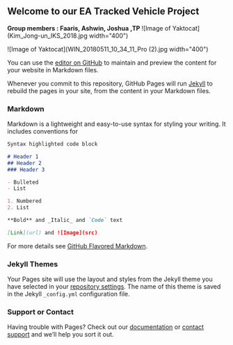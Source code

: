 ## Welcome to our EA Tracked Vehicle Project 
<body>
  <b> Group members : Faaris, Ashwin, Joshua ,TP </b>
</body>
![Image of Yaktocat](Kim_Jong-un_IKS_2018.jpg width="400")

![Image of Yaktocat](WIN_20180511_10_34_11_Pro (2).jpg width="400")

You can use the [editor on GitHub](https://github.com/QaysFaaris23/EA/edit/master/README.md) to maintain and preview the content for your website in Markdown files.

Whenever you commit to this repository, GitHub Pages will run [Jekyll](https://jekyllrb.com/) to rebuild the pages in your site, from the content in your Markdown files.

### Markdown

Markdown is a lightweight and easy-to-use syntax for styling your writing. It includes conventions for

```markdown
Syntax highlighted code block

# Header 1
## Header 2
### Header 3

- Bulleted
- List

1. Numbered
2. List

**Bold** and _Italic_ and `Code` text

[Link](url) and ![Image](src)
```

For more details see [GitHub Flavored Markdown](https://guides.github.com/features/mastering-markdown/).

### Jekyll Themes

Your Pages site will use the layout and styles from the Jekyll theme you have selected in your [repository settings](https://github.com/QaysFaaris23/EA/settings). The name of this theme is saved in the Jekyll `_config.yml` configuration file.

### Support or Contact

Having trouble with Pages? Check out our [documentation](https://help.github.com/categories/github-pages-basics/) or [contact support](https://github.com/contact) and we’ll help you sort it out.
